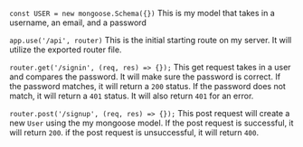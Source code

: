 ``` const USER = new mongoose.Schema({}) ```
This is my model that takes in a username, an email, and a password

``` app.use('/api', router) ```
This is the initial starting route on my server. It will utilize the exported router file.

``` router.get('/signin', (req, res) => {}); ```
This get request takes in a user and compares the password. It will make sure the password is correct. If the password matches, it will return a ``200`` status. If the password does not match, it will return a ``401`` status. It will also return ``401`` for an error.

``` router.post('/signup', (req, res) => {}); ```
This post request will create a new ``User`` using the my mongoose model. If the post request is successful, it will return ``200``. if the post request is unsuccessful, it will return ``400``.